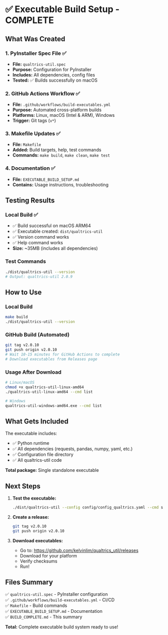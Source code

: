 # ✅ Executable Build Setup - COMPLETE

## What Was Created

### 1. PyInstaller Spec File ✅
- **File:** `qualtrics-util.spec`
- **Purpose:** Configuration for PyInstaller
- **Includes:** All dependencies, config files
- **Tested:** ✅ Builds successfully on macOS

### 2. GitHub Actions Workflow ✅
- **File:** `.github/workflows/build-executables.yml`
- **Purpose:** Automated cross-platform builds
- **Platforms:** Linux, macOS (Intel & ARM), Windows
- **Trigger:** Git tags (`v*`)

### 3. Makefile Updates ✅
- **File:** `Makefile`
- **Added:** Build targets, help, test commands
- **Commands:** `make build`, `make clean`, `make test`

### 4. Documentation ✅
- **File:** `EXECUTABLE_BUILD_SETUP.md`
- **Contains:** Usage instructions, troubleshooting

## Testing Results

### Local Build ✅
- ✅ Build successful on macOS ARM64
- ✅ Executable created: `dist/qualtrics-util`
- ✅ Version command works
- ✅ Help command works
- **Size:** ~35MB (includes all dependencies)

### Test Commands
```bash
./dist/qualtrics-util --version
# Output: qualtrics-util 2.0.9
```

## How to Use

### Local Build
```bash
make build
./dist/qualtrics-util --version
```

### GitHub Build (Automated)
```bash
git tag v2.0.10
git push origin v2.0.10
# Wait 10-15 minutes for GitHub Actions to complete
# Download executables from Releases page
```

### Usage After Download
```bash
# Linux/macOS
chmod +x qualtrics-util-linux-amd64
./qualtrics-util-linux-amd64 --cmd list

# Windows
qualtrics-util-windows-amd64.exe --cmd list
```

## What Gets Included

The executable includes:
- ✅ Python runtime
- ✅ All dependencies (requests, pandas, numpy, yaml, etc.)
- ✅ Configuration file directory
- ✅ All qualtrics-util code

**Total package:** Single standalone executable

## Next Steps

1. **Test the executable:**
   ```bash
   ./dist/qualtrics-util --config config/config_qualtrics.yaml --cmd slist
   ```

2. **Create a release:**
   ```bash
   git tag v2.0.10
   git push origin v2.0.10
   ```

3. **Download executables:**
   - Go to: https://github.com/kelvinlim/qualtrics_util/releases
   - Download for your platform
   - Verify checksums
   - Run!

## Files Summary

✅ `qualtrics-util.spec` - PyInstaller configuration  
✅ `.github/workflows/build-executables.yml` - CI/CD  
✅ `Makefile` - Build commands  
✅ `EXECUTABLE_BUILD_SETUP.md` - Documentation  
✅ `BUILD_COMPLETE.md` - This summary  

**Total:** Complete executable build system ready to use!

